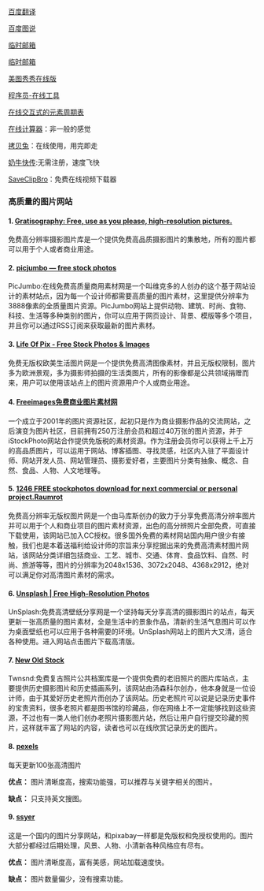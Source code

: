 [百度翻译](https://fanyi.baidu.com/)

[百度图说](https://tushuo.baidu.com/)

[临时邮箱](http://24mail.chacuo.net/)

[临时邮箱](https://www.linshiyouxiang.net/)

[美图秀秀在线版](http://xiuxiu.web.meitu.com/)

[程序员-在线工具](https://tool.lu)

[在线交互式的元素周期表](https://ptable.com/)

[在线计算器](https://www.mathway.com/zh/Calculus)：非一般的感觉

[拷贝兔](https://cp.anyknew.com/)：在线使用，用完即走

[奶牛快传](https://cowtransfer.com/):无需注册，速度飞快

[SaveClipBro](https://www.saveclipbro.com/)：免费在线视频下载器  



### 高质量的图片网站

#### 1. [Gratisography: Free, use as you please, high-resolution pictures.](http://www.gratisography.com/) 

​	免费高分辨率摄影图片库是一个提供免费高品质摄影图片的集散地，所有的图片都可以用于个人或者商业用途。

#### 2. [picjumbo — free stock photos](https://picjumbo.com/)

​	PicJumbo:在线免费高质量商用素材网是一个叫维克多的人创办的这个基于网站设计的素材站点，因为每一个设计师都需要高质量的图片素材，这里提供分辨率为3888像素的全质量图片资源。PicJumbo网站上提供动物、建筑、时尚、食物、科技、生活等多种类别的图片，你可以应用于网页设计、背景、模版等多个项目，并且你可以通过RSS订阅来获取最新的图片素材。

#### 3. [Life Of Pix - Free Stock Photos & Images](http://www.lifeofpix.com/)

​	免费无版权欧美生活图片网是一个提供免费高清图像素材，并且无版权限制，图片多为欧洲景观，多为摄影师拍摄的生活类图片，所有的影像都是公共领域捐赠而来，用户可以使用该站点上的图片资源用户个人或商业用途。

#### 4. [Freeimages免费商业图片素材网](https://cn.freeimages.com/)

​	一个成立于2001年的图片资源社区，起初只是作为商业摄影作品的交流网站，之后演变为图片社区，目前拥有250万注册会员和超过40万张的图片资源，并于iStockPhoto网站合作提供免版税的素材资源。作为注册会员你可以获得上千上万的高品质图片，可以运用于网站、博客插图、寻找灵感，社区内入驻了平面设计师、网站开发人员、网站管理员、摄影爱好者，主要图片分类有抽象、概念、自然、食品、人物、人文地理等。 

#### 5.  [1246 FREE stockphotos download for next commercial or personal project.Raumrot](https://www.howtostartanllc.org/free-stock-photos/)

​	免费高分辨率无版权图片网是一个由马库斯创办的致力于分享免费高清分辨率图片并可以用于个人和商业项目的图片素材资源，出色的高分辨照片全部免费，可直接下载使用，该网站已加入CC授权。很多国外免费的素材网站国内用户很少有接触，我们也是本着送福利给设计师的宗旨来分享挖掘出来的免费高清素材图片网站，该网站分类详细包括商业、工艺、城市、交通、体育、食品饮料、自然、时尚、旅游等等，图片的分辨率为2048x1536、3072x2048、4368x2912，绝对可以满足你对高清图片素材的需求。

#### 6. [Unsplash | Free High-Resolution Photos](http://unsplash.com/)

​	UnSplash:免费高清壁纸分享网是一个坚持每天分享高清的摄影图片的站点，每天更新一张高质量的图片素材，全是生活中的景象作品，清新的生活气息图片可以作为桌面壁纸也可以应用于各种需要的环境。UnSplash网站上的图片大又清，适合各种使用。进入网站点击图片下载高清版。

####  7. [New Old Stock](http://nos.twnsnd.co/)

​	Twnsnd:免费复古照片公共档案库是一个提供免费的老旧照片的图片库站点，主要提供历史摄影图片和历史插画系列，该网站由汤森科尔创办，他本身就是一位设计师，由于其爱好历史老照片而创办了该网站。历史老照片可以说是记录历史事件的宝贵资料，很多老照片都是图书馆的珍藏品，你在网络上不一定能够找到这些资源，不过也有一类人他们创办老照片摄影图片站，然后让用户自行提交珍藏的照片，这样就丰富了网站的内容，读者也可以在线欣赏记录历史的图片。

 

#### 8. [pexels](http://pexels.com)

每天更新100张高清图片

**优点：**
图片清晰度高，搜索功能强，可以推荐与关键字相关的图片。

**缺点：**
只支持英文搜图。

#### 9. [ssyer](http://ssyer.com)

这是一个国内的图片分享网站，和pixabay一样都是免版权和免授权使用的。图片大部分都经过后期处理，风景、人物、小清新各种风格应有尽有。

**优点：**
图片清晰度高，富有美感，网站加载速度快。

**缺点：**
图片数量偏少，没有搜索功能。 

 

 

 

 

 

 

 

 

 

 

 

 

